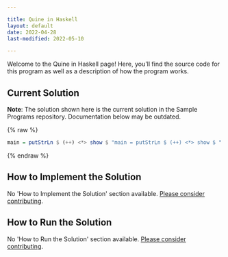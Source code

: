 ```yaml
---

title: Quine in Haskell
layout: default
date: 2022-04-28
last-modified: 2022-05-10

---
```


Welcome to the Quine in Haskell page! Here, you'll find the source code for this program as well as a description of how the program works.

## Current Solution

**Note**: The solution shown here is the current solution in the Sample Programs repository. Documentation below may be outdated.

{% raw %}

```haskell
main = putStrLn $ (++) <*> show $ "main = putStrLn $ (++) <*> show $ "
```

{% endraw %}

## How to Implement the Solution

No 'How to Implement the Solution' section available. [Please consider contributing](https://github.com/TheRenegadeCoder/sample-programs-website).

## How to Run the Solution

No 'How to Run the Solution' section available. [Please consider contributing](https://github.com/TheRenegadeCoder/sample-programs-website).
